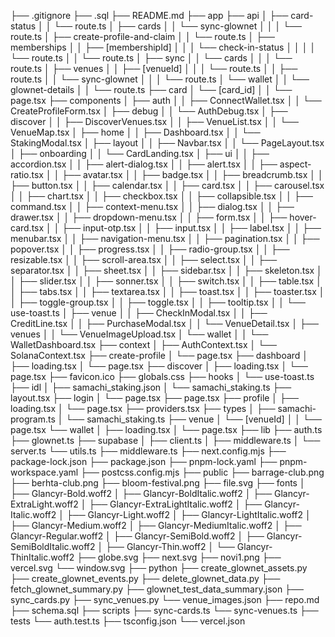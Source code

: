 ├── .gitignore
├── .sql
├── README.md
├── app
    ├── api
    │   ├── card-status
    │   │   └── route.ts
    │   ├── cards
    │   │   └── sync-glownet
    │   │   │   └── route.ts
    │   ├── create-profile-and-claim
    │   │   └── route.ts
    │   ├── memberships
    │   │   ├── [membershipId]
    │   │   │   └── check-in-status
    │   │   │   │   └── route.ts
    │   │   └── route.ts
    │   ├── sync
    │   │   └── cards
    │   │   │   └── route.ts
    │   ├── venues
    │   │   ├── [venueId]
    │   │   │   └── route.ts
    │   │   ├── route.ts
    │   │   └── sync-glownet
    │   │   │   └── route.ts
    │   └── wallet
    │   │   └── glownet-details
    │   │       └── route.ts
    ├── card
    │   └── [card_id]
    │   │   └── page.tsx
    ├── components
    │   ├── auth
    │   │   ├── ConnectWallet.tsx
    │   │   └── CreateProfileForm.tsx
    │   ├── debug
    │   │   └── AuthDebug.tsx
    │   ├── discover
    │   │   ├── DiscoverVenues.tsx
    │   │   ├── VenueList.tsx
    │   │   └── VenueMap.tsx
    │   ├── home
    │   │   ├── Dashboard.tsx
    │   │   └── StakingModal.tsx
    │   ├── layout
    │   │   ├── Navbar.tsx
    │   │   └── PageLayout.tsx
    │   ├── onboarding
    │   │   └── CardLanding.tsx
    │   ├── ui
    │   │   ├── accordion.tsx
    │   │   ├── alert-dialog.tsx
    │   │   ├── alert.tsx
    │   │   ├── aspect-ratio.tsx
    │   │   ├── avatar.tsx
    │   │   ├── badge.tsx
    │   │   ├── breadcrumb.tsx
    │   │   ├── button.tsx
    │   │   ├── calendar.tsx
    │   │   ├── card.tsx
    │   │   ├── carousel.tsx
    │   │   ├── chart.tsx
    │   │   ├── checkbox.tsx
    │   │   ├── collapsible.tsx
    │   │   ├── command.tsx
    │   │   ├── context-menu.tsx
    │   │   ├── dialog.tsx
    │   │   ├── drawer.tsx
    │   │   ├── dropdown-menu.tsx
    │   │   ├── form.tsx
    │   │   ├── hover-card.tsx
    │   │   ├── input-otp.tsx
    │   │   ├── input.tsx
    │   │   ├── label.tsx
    │   │   ├── menubar.tsx
    │   │   ├── navigation-menu.tsx
    │   │   ├── pagination.tsx
    │   │   ├── popover.tsx
    │   │   ├── progress.tsx
    │   │   ├── radio-group.tsx
    │   │   ├── resizable.tsx
    │   │   ├── scroll-area.tsx
    │   │   ├── select.tsx
    │   │   ├── separator.tsx
    │   │   ├── sheet.tsx
    │   │   ├── sidebar.tsx
    │   │   ├── skeleton.tsx
    │   │   ├── slider.tsx
    │   │   ├── sonner.tsx
    │   │   ├── switch.tsx
    │   │   ├── table.tsx
    │   │   ├── tabs.tsx
    │   │   ├── textarea.tsx
    │   │   ├── toast.tsx
    │   │   ├── toaster.tsx
    │   │   ├── toggle-group.tsx
    │   │   ├── toggle.tsx
    │   │   ├── tooltip.tsx
    │   │   └── use-toast.ts
    │   ├── venue
    │   │   ├── CheckInModal.tsx
    │   │   ├── CreditLine.tsx
    │   │   ├── PurchaseModal.tsx
    │   │   └── VenueDetail.tsx
    │   ├── venues
    │   │   └── VenueImageUpload.tsx
    │   └── wallet
    │   │   └── WalletDashboard.tsx
    ├── context
    │   ├── AuthContext.tsx
    │   └── SolanaContext.tsx
    ├── create-profile
    │   └── page.tsx
    ├── dashboard
    │   ├── loading.tsx
    │   └── page.tsx
    ├── discover
    │   ├── loading.tsx
    │   └── page.tsx
    ├── favicon.ico
    ├── globals.css
    ├── hooks
    │   └── use-toast.ts
    ├── idl
    │   ├── samachi_staking.json
    │   └── samachi_staking.ts
    ├── layout.tsx
    ├── login
    │   └── page.tsx
    ├── page.tsx
    ├── profile
    │   ├── loading.tsx
    │   └── page.tsx
    ├── providers.tsx
    ├── types
    │   ├── samachi-program.ts
    │   └── samachi_staking.ts
    ├── venue
    │   └── [venueId]
    │   │   └── page.tsx
    └── wallet
    │   ├── loading.tsx
    │   └── page.tsx
├── lib
    ├── auth.ts
    ├── glownet.ts
    ├── supabase
    │   ├── client.ts
    │   ├── middleware.ts
    │   └── server.ts
    └── utils.ts
├── middleware.ts
├── next.config.mjs
├── package-lock.json
├── package.json
├── pnpm-lock.yaml
├── pnpm-workspace.yaml
├── postcss.config.mjs
├── public
    ├── barrage-club.png
    ├── berhta-club.png
    ├── bloom-festival.png
    ├── file.svg
    ├── fonts
    │   ├── Glancyr-Bold.woff2
    │   ├── Glancyr-BoldItalic.woff2
    │   ├── Glancyr-ExtraLight.woff2
    │   ├── Glancyr-ExtraLightItalic.woff2
    │   ├── Glancyr-Italic.woff2
    │   ├── Glancyr-Light.woff2
    │   ├── Glancyr-LightItalic.woff2
    │   ├── Glancyr-Medium.woff2
    │   ├── Glancyr-MediumItalic.woff2
    │   ├── Glancyr-Regular.woff2
    │   ├── Glancyr-SemiBold.woff2
    │   ├── Glancyr-SemiBoldItalic.woff2
    │   ├── Glancyr-Thin.woff2
    │   └── Glancyr-ThinItalic.woff2
    ├── globe.svg
    ├── next.svg
    ├── novi1.png
    ├── vercel.svg
    └── window.svg
├── python
    ├── create_glownet_assets.py
    ├── create_glownet_events.py
    ├── delete_glownet_data.py
    ├── fetch_glownet_summary.py
    ├── glownet_test_data_summary.json
    ├── sync_cards.py
    ├── sync_venues.py
    └── venue_images.json
├── repo.md
├── schema.sql
├── scripts
    ├── sync-cards.ts
    └── sync-venues.ts
├── tests
    └── auth.test.ts
├── tsconfig.json
└── vercel.json